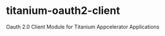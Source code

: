 titanium-oauth2-client
======================

Oauth 2.0 Client Module for Titanium Appcelerator Applications
